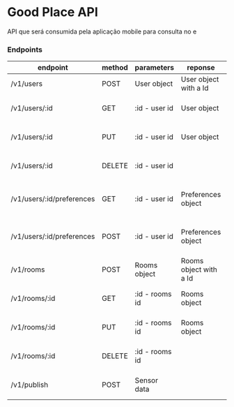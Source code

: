 # Good Place API
API que será consumida pela aplicação mobile para consulta no e 

### Endpoints
|endpoint|method|parameters|reponse|Description|
|-|-|-|-|-|
|/v1/users|POST|User object|User object with a Id|Create a new user|
|/v1/users/:id|GET|:id - user id|User object|Retrieve a user with this Id|
|/v1/users/:id|PUT|:id - user id|User object|Update the user with this Id|
|/v1/users/:id|DELETE|:id - user id||Delete the user with this Id|
|/v1/users/:id/preferences|GET|:id - user id|Preferences object|Retrieve preferences for user with this Id|
|/v1/users/:id/preferences|POST|:id - user id|Preferences object|Update preferences for user with this Id|
|/v1/rooms|POST|Rooms object|Rooms object with a Id|Create a new rooms|
|/v1/rooms/:id|GET|:id - rooms id|Rooms object|Retrieve a rooms with this Id|
|/v1/rooms/:id|PUT|:id - rooms id|Rooms object|Update the rooms with this Id|
|/v1/rooms/:id|DELETE|:id - rooms id||Delete the rooms with this Id|
|/v1/publish|POST|Sensor data||Publish a sensor reading|